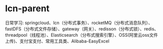 # lcn-parent
日常学习: springcloud、lcn（分布式事务）、rocketMQ（分布式消息队列）、fastDFS（分布式文件存储）、gateway（网关）、redisson（分布式锁）、redis、threadpool（线程池）、Elasticsearch（分布式搜索引擎）、OSS(阿里云oss文件上传)、支付宝支付、常用工具类、Alibaba-EasyExcel
